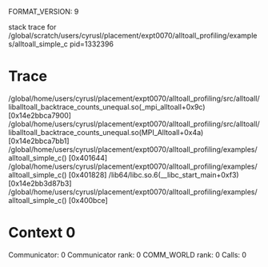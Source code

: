 FORMAT_VERSION: 9

stack trace for /global/scratch/users/cyrusl/placement/expt0070/alltoall_profiling/examples/alltoall_simple_c pid=1332396

# Trace

/global/home/users/cyrusl/placement/expt0070/alltoall_profiling/src/alltoall/liballtoall_backtrace_counts_unequal.so(_mpi_alltoall+0x9c) [0x14e2bbca7900]
/global/home/users/cyrusl/placement/expt0070/alltoall_profiling/src/alltoall/liballtoall_backtrace_counts_unequal.so(MPI_Alltoall+0x4a) [0x14e2bbca7bb1]
/global/home/users/cyrusl/placement/expt0070/alltoall_profiling/examples/alltoall_simple_c() [0x401644]
/global/home/users/cyrusl/placement/expt0070/alltoall_profiling/examples/alltoall_simple_c() [0x401828]
/lib64/libc.so.6(__libc_start_main+0xf3) [0x14e2bb3d87b3]
/global/home/users/cyrusl/placement/expt0070/alltoall_profiling/examples/alltoall_simple_c() [0x400bce]

# Context 0

Communicator: 0
Communicator rank: 0
COMM_WORLD rank: 0
Calls: 0


